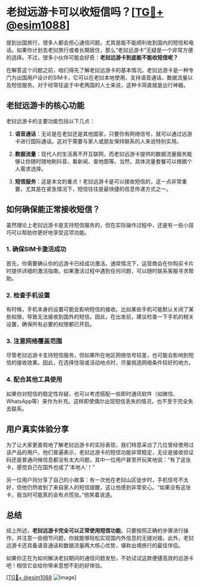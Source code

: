 # 老挝远游卡可以收短信吗？[[TG💪+ @esim1088](https://t.me/s/esim1088)]

提到出国旅行，很多人都会担心通信问题，尤其是能不能顺利收到国内的短信和电话。如果你计划去老挝旅行或者长期居住，那么“老挝远游卡”无疑是一个非常方便的选择。不过，很多小伙伴可能会好奇：**老挝远游卡到底能不能收短信呢？**

在解答这个问题之前，咱们得先了解老挝远游卡的基本情况。老挝远游卡是一种专门为出国用户设计的SIM卡，它可以在老挝本地使用，支持语音通话、数据流量以及短信服务。对于经常往返于中老两国的人士来说，这种卡简直就是出行神器。

## 老挝远游卡的核心功能

老挝远游卡的主要功能包括以下几点：

1. **语音通话**：无论是在老挝还是其他国家，只要你有网络信号，就可以通过远游卡进行国际通话。这对于需要与家人或朋友保持联系的人来说特别实用。
   
2. **数据流量**：现代人的生活离不开互联网，而老挝远游卡提供的数据流量服务能够让你随时随地刷抖音、看新闻、查地图等。当然，具体流量套餐可以根据个人需求选择。

3. **短信服务**：这是本文的重点！老挝远游卡是可以接收短信的，这一点非常重要，尤其是在紧急情况下，短信往往是最快捷的信息传递方式之一。

## 如何确保能正常接收短信？

虽然理论上老挝远游卡是支持短信服务的，但在实际操作过程中，还是有一些小技巧可以帮助你更好地享受这项功能。

### 1. 确保SIM卡激活成功

首先，你需要确认你的远游卡已经成功激活。通常情况下，运营商会在你购买卡片时提供详细的激活指南。如果激活过程中遇到任何问题，可以随时联系客服寻求帮助。

### 2. 检查手机设置

有时候，手机本身的设置可能会影响短信的接收。比如某些手机可能默认关闭了某些权限，导致无法接收到国外的短信。因此，在出发前，建议检查一下手机的相关设置，确保所有必要的权限都已开启。

### 3. 注意网络覆盖范围

尽管老挝远游卡支持短信服务，但如果所在地区网络信号较差，也可能会影响到短信的接收效果。因此，在选择住宿或活动地点时，尽量挑选网络条件较好的地方。

### 4. 配合其他工具使用

如果你对短信的稳定性存疑，也可以考虑搭配一些即时通讯软件（如微信、WhatsApp等）来作为补充。这样即使偶尔出现短信丢失的情况，也不至于完全失去联系。

## 用户真实体验分享

为了让大家更直观地了解老挝远游卡的实际表现，我们特意采访了几位曾经使用过该产品的用户。他们普遍表示，老挝远游卡的短信功能非常稳定，无论是接收验证码还是普通问候信息都没有太大问题。其中一位用户甚至开玩笑地说：“有了这张卡，感觉自己在国外也成了‘本地人’！”

另一位用户则分享了自己的小故事：有一次他在老挝山区徒步时，手机信号不太好，但他仍然收到了来自家人的短信提醒，这让他感到非常安心。“如果没有这张卡，我当时可能真的会有点慌张。”他笑着说道。

## 总结

综上所述，**老挝远游卡完全可以正常使用短信功能**。只要按照正确的步骤进行操作，并注意一些细节问题，你就能够轻松实现国内外信息的无缝对接。此外，老挝远游卡还具备语音通话和数据流量两大核心优势，堪称出境旅行的最佳伴侣。

如果你正在为如何解决老挝期间的通信问题发愁，不妨试试这款便捷高效的远游卡吧！相信它会给你带来意想不到的好体验。

[[TG💪+ @esim1088](https://t.me/s/esim1088) ![Image](https://i.postimg.cc/4NQfJmqS/Snipaste-2025-05-13-00-14-12.png)]